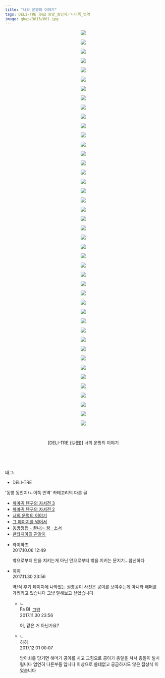 ```yaml
---
title: "너의 운명의 이야기"
tags: DELI-TRE 沙田 동방_동인지／ㄴ이쪽_번역
image: ghap/3815/001.jpg
---
```

<div class="article">
<p style="text-align: center; clear: none; float: none;"><img src="{{ site.nasurl }}/ghap/3815/001.jpg"/></p>
<p style="text-align: center; clear: none; float: none;"><img src="{{ site.nasurl }}/ghap/3815/002.jpg"/></p>
<p style="text-align: center; clear: none; float: none;"><img src="{{ site.nasurl }}/ghap/3815/003.jpg"/></p>
<p style="text-align: center; clear: none; float: none;"><img src="{{ site.nasurl }}/ghap/3815/004.jpg"/></p>
<p style="text-align: center; clear: none; float: none;"><img src="{{ site.nasurl }}/ghap/3815/005.jpg"/></p>
<p style="text-align: center; clear: none; float: none;"><img src="{{ site.nasurl }}/ghap/3815/006.jpg"/></p>
<p style="text-align: center; clear: none; float: none;"><img src="{{ site.nasurl }}/ghap/3815/007.jpg"/></p>
<p style="text-align: center; clear: none; float: none;"><img src="{{ site.nasurl }}/ghap/3815/008.jpg"/></p>
<p style="text-align: center; clear: none; float: none;"><img src="{{ site.nasurl }}/ghap/3815/009.jpg"/></p>
<p style="text-align: center; clear: none; float: none;"><img src="{{ site.nasurl }}/ghap/3815/010.jpg"/></p>
<p style="text-align: center; clear: none; float: none;"><img src="{{ site.nasurl }}/ghap/3815/011.jpg"/></p>
<p style="text-align: center; clear: none; float: none;"><img src="{{ site.nasurl }}/ghap/3815/012.jpg"/></p>
<p style="text-align: center; clear: none; float: none;"><img src="{{ site.nasurl }}/ghap/3815/013.jpg"/></p>
<p style="text-align: center; clear: none; float: none;"><img src="{{ site.nasurl }}/ghap/3815/014.jpg"/></p>
<p style="text-align: center; clear: none; float: none;"><img src="{{ site.nasurl }}/ghap/3815/015.jpg"/></p>
<p style="text-align: center; clear: none; float: none;"><img src="{{ site.nasurl }}/ghap/3815/016.jpg"/></p>
<p style="text-align: center; clear: none; float: none;"><img src="{{ site.nasurl }}/ghap/3815/017.jpg"/></p>
<p style="text-align: center; clear: none; float: none;"><img src="{{ site.nasurl }}/ghap/3815/018.jpg"/></p>
<p style="text-align: center; clear: none; float: none;"><img src="{{ site.nasurl }}/ghap/3815/019.jpg"/></p>
<p style="text-align: center; clear: none; float: none;"><img src="{{ site.nasurl }}/ghap/3815/020.jpg"/></p>
<p style="text-align: center; clear: none; float: none;"><img src="{{ site.nasurl }}/ghap/3815/021.jpg"/></p>
<p style="text-align: center; clear: none; float: none;"><img src="{{ site.nasurl }}/ghap/3815/022.jpg"/></p>
<p style="text-align: center; clear: none; float: none;"><img src="{{ site.nasurl }}/ghap/3815/023.jpg"/></p>
<p style="text-align: center; clear: none; float: none;"><img src="{{ site.nasurl }}/ghap/3815/024.jpg"/></p>
<p style="text-align: center; clear: none; float: none;"><img src="{{ site.nasurl }}/ghap/3815/025.jpg"/></p>
<p style="text-align: center; clear: none; float: none;"><img src="{{ site.nasurl }}/ghap/3815/026.jpg"/></p>
<p style="text-align: center; clear: none; float: none;"><img src="{{ site.nasurl }}/ghap/3815/027.jpg"/></p>
<p style="text-align: center; clear: none; float: none;"><img src="{{ site.nasurl }}/ghap/3815/028.jpg"/></p>
<p style="text-align: center; clear: none; float: none;"><img src="{{ site.nasurl }}/ghap/3815/029.jpg"/></p>
<p style="text-align: center; clear: none; float: none;"><img src="{{ site.nasurl }}/ghap/3815/030.jpg"/></p>
<p style="text-align: center; clear: none; float: none;"><img src="{{ site.nasurl }}/ghap/3815/031.jpg"/></p>
<p style="text-align: center; clear: none; float: none;"><img src="{{ site.nasurl }}/ghap/3815/032.jpg"/></p>
<p style="text-align: center; clear: none; float: none;"><img src="{{ site.nasurl }}/ghap/3815/033.jpg"/></p>
<p style="text-align: center; clear: none; float: none;"><img src="{{ site.nasurl }}/ghap/3815/034.jpg"/></p>
<p style="text-align: center; clear: none; float: none;"><img src="{{ site.nasurl }}/ghap/3815/035.jpg"/></p>
<p style="text-align: center; clear: none; float: none;"><img src="{{ site.nasurl }}/ghap/3815/036.jpg"/></p>
<p style="text-align: center; clear: none; float: none;"><img src="{{ site.nasurl }}/ghap/3815/037.jpg"/></p>
<p style="text-align: center; clear: none; float: none;"><img src="{{ site.nasurl }}/ghap/3815/038.jpg"/></p>
<p style="text-align: center; clear: none; float: none;"><img src="{{ site.nasurl }}/ghap/3815/039.jpg"/></p>
<p style="text-align: center; clear: none; float: none;"><img src="{{ site.nasurl }}/ghap/3815/040.jpg"/></p>
<p style="text-align: center; clear: none; float: none;"><img src="{{ site.nasurl }}/ghap/3815/041.jpg"/></p>
<p style="text-align: center; clear: none; float: none;"><img src="{{ site.nasurl }}/ghap/3815/042.jpg"/></p>
<p style="text-align: center; clear: none; float: none;"><img src="{{ site.nasurl }}/ghap/3815/043.jpg"/></p>
<p style="text-align: center; clear: none; float: none;"><br/></p>
<p style="text-align: center; clear: none; float: none;">[DELI-TRE (沙田)] 너의 운명의 이야기</p>
<p style="text-align: center; clear: none; float: none;"><br/></p>
<p><br/></p>
</div><div class="tagTrail">
<p>태그: </p>
<ul>
<li>DELI-TRE</li>
</ul>
</div><div class="another">
<p>'동방 동인지/ㄴ이쪽 번역' 카테고리의 다른 글</p>
<ul>
<li><a href="/2017-10-05-ghap_3819">까마귀 텐구의 자서전 3</a></li>
<li><a href="/2017-10-04-ghap_3818">까마귀 텐구의 자서전 2</a></li>
<li><a href="/2017-10-04-ghap_3815">너의 운명의 이야기</a></li>
<li><a href="/2017-10-01-ghap_3801">그 페이지를 넘어서</a></li>
<li><a href="/2017-09-28-ghap_3786">동방청첩 - 끝나는 꿈 · 소서</a></li>
<li><a href="/2017-09-24-ghap_3764">판타지아의 관찰자</a></li>
</ul>
</div><div class="cb_module cb_fluid">
<div class="cb_wrt cb_profile">
<div class="comment">
<ul>
<li class="cb_thumb_off" id="comment15097936">
<div class="cb_comment_area">
<div class="cb_info_area">
<div class="cb_section">
<span class="cb_nick_name">라이하즈</span>
</div>
<div class="cb_section">
<span class="cb_date">2017.10.06 12:49 </span>
</div>
</div>
<div class="cb_dsc_comment">
<p class="cb_dsc">
											밖으로부터 안을 지키는게 아닌 안으로부터 밖을 지키는 문지기...참신하다
										</p>
</div>
</div></li>
<li class="cb_thumb_off" id="comment15141827">
<div class="cb_comment_area">
<div class="cb_info_area">
<div class="cb_section">
<span class="cb_nick_name">히히</span>
</div>
<div class="cb_section">
<span class="cb_date">2017.11.30 23:56 </span>
</div>
</div>
<div class="cb_dsc_comment">
<p class="cb_dsc">
											역/식 후기 페이지에 나와있는 권총공이 사진은 공이를 보여주는게 아니라 해머를 가리키고 있습니다 그냥 말해보고 싶었습니다
										</p>
</div>
<ul>
<li class="cb_thumb_off" id="comment15141828">
<span class="cb_bu_subnode">ㄴ</span>
<div class="cb_comment_area">
<div class="cb_info_area">
<div class="cb_section">
<span class="cb_nick_name"><img alt="Favicon of https://ghaptouhou.tistory.com" height="16" onerror="this.onerror=null;this.parentNode.removeChild(this)" src="https://ghaptouhou.tistory.com/favicon.ico" width="16"/> <img alt="BlogIcon" height="16" onerror="this.parentNode.removeChild(this)" src="https://ghaptouhou.tistory.com/index.gif" width="16"/> <a href="https://ghaptouhou.tistory.com" onclick="return openLinkInNewWindow(this)"> 그압</a><span class="tistoryProfileLayerTrigger" onclick='TistoryProfile.show(event, this, {"title":"\uc800\uae30 \uc774\uac70 \ub098\uc911\uc5d0 \uc218\uc815 \uac00\ub2a5\ud558\ub098\uc694","url":"https:\/\/ghap.tistory.com","nickname":"\uadf8\uc555","items":[]}); return false;'></span></span>
</div>
<div class="cb_section">
<span class="cb_date">2017.11.30 23:56 </span>
</div>
</div>
<div class="cb_dsc_comment">
<p class="cb_dsc">
																어, 같은 거 아닌가요?
															</p>
</div>
</div>
</li>
<li class="cb_thumb_off" id="comment15141838">
<span class="cb_bu_subnode">ㄴ</span>
<div class="cb_comment_area">
<div class="cb_info_area">
<div class="cb_section">
<span class="cb_nick_name">히히</span>
</div>
<div class="cb_section">
<span class="cb_date">2017.12.01 00:07 </span>
</div>
</div>
<div class="cb_dsc_comment">
<p class="cb_dsc">
																방아쇠를 당기면 해머가 공이를 치고 그힘으로  공이가 총알을 쳐서 총알이 발사됩니다 엄연히 다른부품 입니다 이상으로 쓸데없고 궁금하지도 않은 잡상식 이었습니다
															</p>
</div>
</div>
</li>
</ul>
</div></li>
</ul>
</div>
</div><!-- commentList close -->
</div>